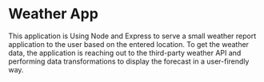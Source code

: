 # Weather App
This application is Using Node and Express to serve a small weather report application to the user based on the entered location. To get the weather data, the application is reaching out to the third-party weather API and performing data transformations to display the forecast in a user-firendly way.
